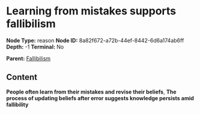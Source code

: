 # Learning from mistakes supports fallibilism

**Node Type:** reason
**Node ID:** 8a82f672-a72b-44ef-8442-6d6a174ab6ff
**Depth:** -1
**Terminal:** No

**Parent:** [Fallibilism](fallibilism.md)

## Content

**People often learn from their mistakes and revise their beliefs**, **The process of updating beliefs after error suggests knowledge persists amid fallibility**
